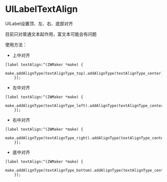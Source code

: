 # UILabelTextAlign
UILabel设置顶、左、右、底部对齐

目前只对普通文本起作用，富文本可能会有问题

使用方法：
* 上中对齐

```
[label textAlign:^(ZWMaker *make) {
        make.addAlignType(textAlignType_top).addAlignType(textAlignType_center);
    }];
 ```
 
 * 左中对齐

```
[label textAlign:^(ZWMaker *make) {
        make.addAlignType(textAlignType_left).addAlignType(textAlignType_center);
    }];
 ```
 
 * 右中对齐

```
[label textAlign:^(ZWMaker *make) {
        make.addAlignType(textAlignType_right).addAlignType(textAlignType_center);
    }];
 ```
 
 * 底中对齐

```
[label textAlign:^(ZWMaker *make) {
        make.addAlignType(textAlignType_bottom).addAlignType(textAlignType_center);
    }];
 ```

